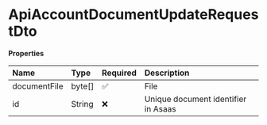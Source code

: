# ApiAccountDocumentUpdateRequestDto

**Properties**

| Name         | Type   | Required | Description                         |
| :----------- | :----- | :------- | :---------------------------------- |
| documentFile | byte[] | ✅       | File                                |
| id           | String | ❌       | Unique document identifier in Asaas |

<!-- This file was generated by liblab | https://liblab.com/ -->
